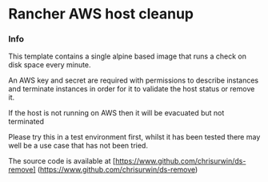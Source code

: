 # Rancher AWS host cleanup

### Info
This template contains a single alpine based image that runs a check on disk space every minute.

An AWS key and secret are required with permissions to describe instances and terminate instances in order for it to validate the host status or remove it.

If the host is not running on AWS then it will be evacuated but not terminated

Please try this in a test environment first, whilst it has been tested there may well be a use case that has not been tried.

The source code is available at [https://www.github.com/chrisurwin/ds-remove] (https://www.github.com/chrisurwin/ds-remove)

